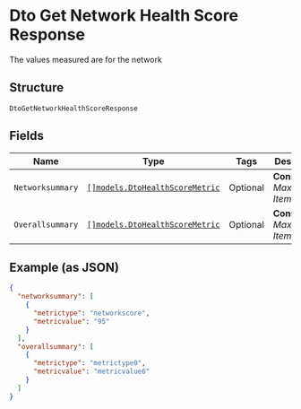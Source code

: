 
# Dto Get Network Health Score Response

The values measured are for the network

## Structure

`DtoGetNetworkHealthScoreResponse`

## Fields

| Name | Type | Tags | Description |
|  --- | --- | --- | --- |
| `Networksummary` | [`[]models.DtoHealthScoreMetric`](../../doc/models/dto-health-score-metric.md) | Optional | **Constraints**: *Maximum Items*: `100` |
| `Overallsummary` | [`[]models.DtoHealthScoreMetric`](../../doc/models/dto-health-score-metric.md) | Optional | **Constraints**: *Maximum Items*: `100` |

## Example (as JSON)

```json
{
  "networksummary": [
    {
      "metrictype": "networkscore",
      "metricvalue": "95"
    }
  ],
  "overallsummary": [
    {
      "metrictype": "metrictype0",
      "metricvalue": "metricvalue6"
    }
  ]
}
```

